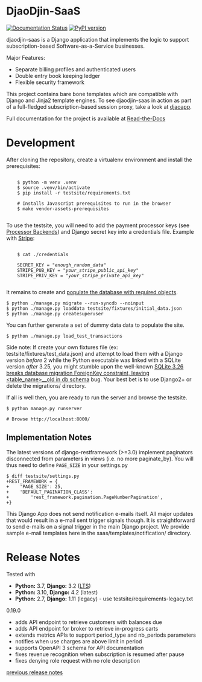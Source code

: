 DjaoDjin-SaaS
=============

[![Documentation Status](https://readthedocs.org/projects/djaodjin-saas/badge/?version=latest)](https://djaodjin-saas.readthedocs.io/en/latest/?badge=latest)
[![PyPI version](https://badge.fury.io/py/djaodjin-saas.svg)](https://badge.fury.io/py/djaodjin-saas)

djaodjin-saas is a Django application that implements the logic to support
subscription-based Software-as-a-Service businesses.

Major Features:

- Separate billing profiles and authenticated users
- Double entry book keeping ledger
- Flexible security framework

This project contains bare bone templates which are compatible with Django
and Jinja2 template engines. To see djaodjin-saas in action as part
of a full-fledged subscription-based session proxy, take a look
at [djaoapp](https://github.com/djaodjin/djaoapp/).

Full documentation for the project is available at
[Read-the-Docs](http://djaodjin-saas.readthedocs.org/)


Development
===========

After cloning the repository, create a virtualenv environment and install
the prerequisites:

<pre><code>
    $ python -m venv .venv
    $ source .venv/bin/activate
    $ pip install -r testsite/requirements.txt

    # Installs Javascript prerequisites to run in the browser
    $ make vendor-assets-prerequisites

</code></pre>

To use the testsite, you will need to add the payment processor keys
(see [Processor Backends](http://djaodjin-saas.readthedocs.io/en/latest/backends.html))
and Django secret key into a credentials file. Example with
[Stripe](https://stripe.com/):

<pre><code>
    $ cat ./credentials

    SECRET_KEY = "<em>enough_random_data</em>"
    STRIPE_PUB_KEY = "<em>your_stripe_public_api_key</em>"
    STRIPE_PRIV_KEY = "<em>your_stripe_private_api_key</em>"

</code></pre>

It remains to create and [populate the database with required objects](https://djaodjin-saas.readthedocs.io/en/latest/getting-started.html#setting-up-a-software-as-a-service-site).

    $ python ./manage.py migrate --run-syncdb --noinput
    $ python ./manage.py loaddata testsite/fixtures/initial_data.json
    $ python ./manage.py createsuperuser

You can further generate a set of dummy data data to populate the site.

    $ python ./manage.py load_test_transactions

Side note: If create your own fixtures file (ex: testsite/fixtures/test_data.json)
and attempt to load them with a Django version *before* 2 while the Python
executable was linked with a SQLite version *after* 3.25, you might stumble upon
the well-known [SQLite 3.26 breaks database migration ForeignKey constraint, leaving <table_name>__old in db schema](http://djaodjin.com/blog/django-2-2-with-sqlite-3-on-centos-7.blog.html#sqlite-django-compatibility) bug.
Your best bet is to use Django2+ or delete the migrations/ directory.

If all is well then, you are ready to run the server and browse the testsite.

    $ python manage.py runserver

    # Browse http://localhost:8000/


Implementation Notes
--------------------

The latest versions of django-restframework (>=3.0) implement paginators
disconnected from parameters in  views (i.e. no more paginate_by). You will
thus need to define ``PAGE_SIZE`` in your settings.py

    $ diff testsite/settings.py
    +REST_FRAMEWORK = {
    +    'PAGE_SIZE': 25,
    +    'DEFAULT_PAGINATION_CLASS':
    +        'rest_framework.pagination.PageNumberPagination',
    +}

This Django App does not send notification e-mails itself. All major
updates that would result in a e-mail sent trigger signals though. It is
straightforward to send e-mails on a signal trigger in the main
Django project. We provide sample e-mail templates here in the
saas/templates/notification/ directory.


Release Notes
=============

Tested with

- **Python:** 3.7, **Django:** 3.2 ([LTS](https://www.djangoproject.com/download/))
- **Python:** 3.10, **Django:** 4.2 (latest)
- **Python:** 2.7, **Django:** 1.11 (legacy) - use testsite/requirements-legacy.txt

0.19.0

  * adds API endpoint to retrieve customers with balances due
  * adds API endpoint for broker to retrieve in-progress carts
  * extends metrics APIs to support period_type and nb_periods parameters
  * notifies when use charges are above limit in period
  * supports OpenAPI 3 schema for API documentation
  * fixes revenue recognition when subscription is resumed after pause
  * fixes denying role request with no role description

[previous release notes](changelog)
